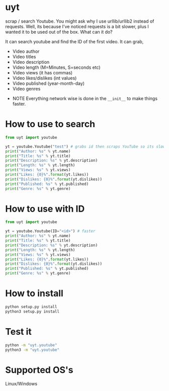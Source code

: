 # uyt
scrap / search Youtube. You might ask why I use urllib/urllib2 instead of requests. Well, its because I've noticed requests is a bit slower, plus I wanted it to be used out of the box. What can it do?

It can search youtube and find the ID of the first video.
It can grab,
- Video author
- Video titles
- Video description
- Video length (M=Minutes, S=seconds etc)
- Video views (it has commas) 
- Video likes/dislikes (int values)
- Video published (year-month-day)
- Video genres

* NOTE
Everything network wise is done in the `__init__` to make things faster.

# How to use to search

```python
from uyt import youtube

yt = youtube.Youtube("test") # grabs id then scraps YouTube so its slower
print("Author: %s" % yt.name)
print("Title: %s" % yt.title)
print("Description: %s" % yt.description)
print("Length: %s" % yt.length)
print("Views: %s" % yt.views)
print("Likes: {0}%".format(yt.likes))
print("Dislikes: {0}%".format(yt.dislikes))
print("Published: %s" % yt.published)
print("Genre: %s" % yt.genre)
```
# How to use with ID
```python
from uyt import youtube

yt = youtube.Youtube(ID="<id>") # faster
print("Author: %s" % yt.name)
print("Title: %s" % yt.title)
print("Description: %s" % yt.description)
print("Length: %s" % yt.length)
print("Views: %s" % yt.views)
print("Likes: {0}%".format(yt.likes))
print("Dislikes: {0}%".format(yt.dislikes))
print("Published: %s" % yt.published)
print("Genre: %s" % yt.genre)
```

# How to install
```bash
python setup.py install
python3 setup.py install
```
# Test it
```bash
python -m "uyt.youtube"
python3 -m "uyt.youtube"
```
# Supported OS's

Linux/Windows
